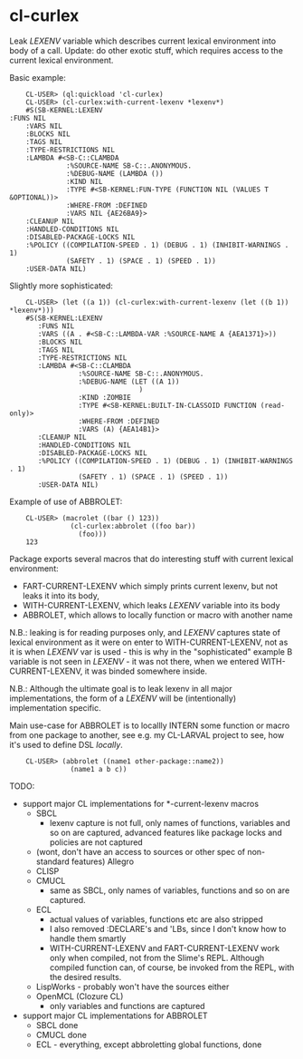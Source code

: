 cl-curlex
===========

Leak *LEXENV* variable which describes current lexical environment into body of a call.
Update: do other exotic stuff, which requires access to the current lexical environment.

Basic example:

        CL-USER> (ql:quickload 'cl-curlex)
        CL-USER> (cl-curlex:with-current-lexenv *lexenv*)
        #S(SB-KERNEL:LEXENV
	:FUNS NIL
        :VARS NIL
        :BLOCKS NIL
        :TAGS NIL
        :TYPE-RESTRICTIONS NIL
        :LAMBDA #<SB-C::CLAMBDA
                  :%SOURCE-NAME SB-C::.ANONYMOUS.
                  :%DEBUG-NAME (LAMBDA ())
                  :KIND NIL
                  :TYPE #<SB-KERNEL:FUN-TYPE (FUNCTION NIL (VALUES T &OPTIONAL))>
                  :WHERE-FROM :DEFINED
                  :VARS NIL {AE26BA9}>
        :CLEANUP NIL
        :HANDLED-CONDITIONS NIL
        :DISABLED-PACKAGE-LOCKS NIL
        :%POLICY ((COMPILATION-SPEED . 1) (DEBUG . 1) (INHIBIT-WARNINGS . 1)
                  (SAFETY . 1) (SPACE . 1) (SPEED . 1))
        :USER-DATA NIL)

Slightly more sophisticated:

        CL-USER> (let ((a 1)) (cl-curlex:with-current-lexenv (let ((b 1)) *lexenv*)))
        #S(SB-KERNEL:LEXENV
           :FUNS NIL
           :VARS ((A . #<SB-C::LAMBDA-VAR :%SOURCE-NAME A {AEA1371}>))
           :BLOCKS NIL
           :TAGS NIL
           :TYPE-RESTRICTIONS NIL
           :LAMBDA #<SB-C::CLAMBDA
                     :%SOURCE-NAME SB-C::.ANONYMOUS.
                     :%DEBUG-NAME (LET ((A 1))
                                    )
                     :KIND :ZOMBIE
                     :TYPE #<SB-KERNEL:BUILT-IN-CLASSOID FUNCTION (read-only)>
                     :WHERE-FROM :DEFINED
                     :VARS (A) {AEA14B1}>
           :CLEANUP NIL
           :HANDLED-CONDITIONS NIL
           :DISABLED-PACKAGE-LOCKS NIL
           :%POLICY ((COMPILATION-SPEED . 1) (DEBUG . 1) (INHIBIT-WARNINGS . 1)
                     (SAFETY . 1) (SPACE . 1) (SPEED . 1))
           :USER-DATA NIL)

Example of use of ABBROLET:

        CL-USER> (macrolet ((bar () 123))
                   (cl-curlex:abbrolet ((foo bar))
                     (foo)))
        123

Package exports several macros that do interesting stuff with current lexical environment:
  - FART-CURRENT-LEXENV which simply prints current lexenv, but not leaks it into its body,
  - WITH-CURRENT-LEXENV, which leaks *LEXENV* variable into its body
  - ABBROLET, which allows to locally function or macro with another name

N.B.: leaking is for reading purposes only, and *LEXENV* captures state of lexical environment as it were on enter
to WITH-CURRENT-LEXENV, not as it is when *LEXENV* var is used - this is why in the "sophisticated" example
B variable is not seen in *LEXENV* - it was not there, when we entered WITH-CURRENT-LEXENV, it was binded somewhere
inside.

N.B.: Although the ultimate goal is to leak lexenv in all major implementations, the form of a *LEXENV*
will be (intentionally) implementation specific.

Main use-case for ABBROLET is to locallly INTERN some function or macro from one package to another,
see e.g. my CL-LARVAL project to see, how it's used to define DSL *locally*.

        CL-USER> (abbrolet ((name1 other-package::name2))
                   (name1 a b c))

TODO:
  - support major CL implementations for *-current-lexenv macros
    - SBCL
      - lexenv capture is not full, only names of functions, variables and so on are captured,
        advanced features like package locks and policies are not captured
    - (wont, don't have an access to sources or other spec of non-standard features) Allegro
    - CLISP
    - CMUCL
      - same as SBCL, only names of variables, functions and so on are captured.
    - ECL
      - actual values of variables, functions etc are also stripped
      - I also removed :DECLARE's and 'LBs, since I don't know how to handle them smartly
      - WITH-CURRENT-LEXENV and FART-CURRENT-LEXENV work only when compiled, not from the Slime's REPL.
        Although compiled function can, of course, be invoked from the REPL, with the desired results.
    - LispWorks - probably won't have the sources either
    - OpenMCL (Clozure CL)
      - only variables and functions are captured
  - support major CL implementations for ABBROLET
    - SBCL done
    - CMUCL done
    - ECL - everything, except abbroletting global functions, done
